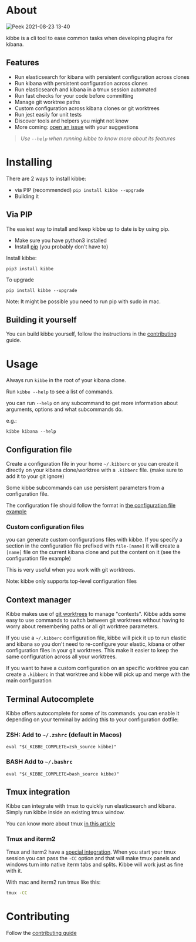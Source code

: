 
# About

![Peek 2021-08-23 13-40](https://user-images.githubusercontent.com/227916/130441509-cf3f2f57-54a0-43fb-8b22-30f1e1725935.gif)

kibbe is a cli tool to ease common tasks when developing plugins for kibana.

## Features

* Run elasticsearch for kibana with persistent configuration across clones
* Run kibana with persistent configuration across clones
* Run elasticsearch and kibana in a tmux session automated
* Run fast checks for your code before committing
* Manage git worktree paths
* Custom configuration across kibana clones or git worktrees
* Run jest easily for unit tests
* Discover tools and helpers you might not know
* More coming: [open an issue](https://github.com/academo/kibbe/issues/new) with your suggestions

> *Use `--help` when running kibbe to know more about its features*

# Installing

There are 2 ways to install kibbe:

* via PIP (recommended) `pip install kibbe --upgrade`
* Building it

## Via PIP

The easiest way to install and keep kibbe up to date is by using pip.

- Make sure you have python3 installed
- Install [pip](https://pip.pypa.io/en/stable/installing/) (you probably don't have to)

Install kibbe:

`pip3 install kibbe`

To upgrade

`pip install kibbe --upgrade`

Note: It might be possible you need to run pip with sudo in mac.

## Building it yourself

You can build kibbe yourself, follow the instructions in the [contributing](CONTRIBUTING.md) guide.

# Usage

Always run `kibbe` in the root of your kibana clone.

Run `kibbe --help` to see a list of commands.

you can run `--help` on any subcommand to get more information about arguments, options and what subcommands do.

e.g.:

`kibbe kibana --help`

## Configuration file

Create a configuration file in your home `~/.kibberc` or you can create it directly on your kibana
clone/worktree with a `.kibberc` file. (make sure to add it to your git ignore)

Some kibbe subcommands can use persistent parameters from a configuration file.

The configuration file should follow the format in [the configuration file example](https://github.com/academo/kibbe/blob/master/kibbe-conf-example)

### Custom configuration files

you can generate custom configurations files with kibbe. If you specify a section in the configuration file prefixed with `file-[name]` it will
create a `[name]` file on the current kibana clone and put the content on it (see the configuration file example)

This is very useful when you work with git worktrees.

Note: kibbe only supports top-level configuration files

## Context manager

Kibbe makes use of [git worktrees](https://git-scm.com/docs/git-worktree) to manage "contexts". Kibbe adds some easy to use commands
to switch between git worktrees without having to worry about remembering paths or all git worktree parameters.

If you use a `~/.kibberc` configuration file, kibbe will pick it up to run elastic and kibana so you don't need to re-configure your elastic, kibana or
other configuration files in your git worktrees. This make it easier to keep the same configuration across all your worktrees.

If you want to have a custom configuration on an specific worktree you can create a `.kibberc` in that worktree and kibbe will pick up and merge
with the main configuration

## Terminal Autocomplete

Kibbe offers autocomplete for some of its commands. you can enable it depending on your terminal by adding this to your
configuration dotfile:


### ZSH: Add to `~/.zshrc`  (default in Macos)
`eval "$(_KIBBE_COMPLETE=zsh_source kibbe)"`


### BASH Add to `~/.bashrc`
`eval "$(_KIBBE_COMPLETE=bash_source kibbe)"`

## Tmux integration

Kibbe can integrate with tmux to quickly run elasticsearch and kibana. Simply run kibbe inside an existing tmux window.

You can know more about tmux [in this article](https://linuxize.com/post/getting-started-with-tmux/)

### Tmux and iterm2

Tmux and iterm2 have a [special integration](https://iterm2.com/documentation-tmux-integration.html). When you start your tmux session you can pass the `-CC` option and that will make tmux panels and windows turn into native iterm tabs and splits. Kibbe will work just as fine with it.

With mac and iterm2 run tmux like this:
```bash
tmux -CC
```

# Contributing

Follow the [contributing guide](CONTRIBUTING.md)

